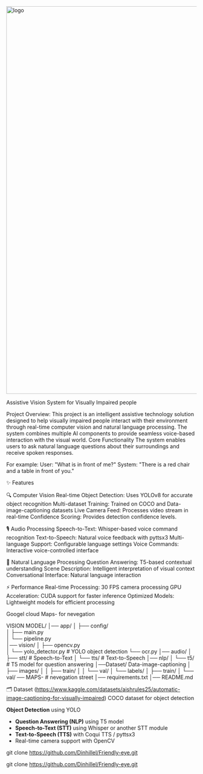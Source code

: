 <img width="1024" height="1024" alt="logo" src="https://github.com/user-attachments/assets/961e9df4-8088-4eb6-9d65-de36511b245a" />

Assistive Vision System for Visually Impaired people

Project Overview:
This project is an intelligent assistive technology solution designed to help visually impaired people interact with their environment through real-time computer vision and natural language processing. The system combines multiple AI components to provide seamless voice-based interaction with the visual world. Core Functionality The system enables users to ask natural language questions about their surroundings and receive spoken responses. 

For example:
User: "What is in front of me?" System: "There is a red chair and a table in front of you."

✨ Features

🔍 Computer Vision Real-time Object Detection: Uses YOLOv8 for accurate object recognition Multi-dataset Training: Trained on COCO and Data-image-captioning datasets Live Camera Feed: Processes video stream in real-time Confidence Scoring: Provides detection confidence levels.

🎙️ Audio Processing Speech-to-Text: Whisper-based voice command recognition Text-to-Speech: Natural voice feedback with pyttsx3 Multi-language Support: Configurable language settings Voice Commands: Interactive voice-controlled interface

🧠 Natural Language Processing Question Answering: T5-based contextual understanding Scene Description: Intelligent interpretation of visual context Conversational Interface: Natural language interaction

⚡ Performance
Real-time Processing: 30 FPS camera processing GPU Acceleration: CUDA support for faster inference Optimized Models: Lightweight models for efficient processing

 Googel cloud   Maps- for nevegation  

VISION MODEL/
│── app/
│   ├── config/        
│   ├── main.py         
│   └── pipeline.py      
│── vision/
│   ├── opencv.py       
│   └── yolo_detector.py # YOLO object detection
    └── ocr.py
│── audio/
│   ├── stt/             # Speech-to-Text
│   └── tts/             # Text-to-Speech
│── nlp/
│   └── t5/              # T5 model for question answering
│──Dataset/
Data-image-captioning
│   ├── images/
│   │   ├── train/
│   │   └── val/
│   └── labels/
│       ├── train/
│       └── val/
    ── MAPS-             # nevegation street
│── requirements.txt
│── README.md



🗂️ Dataset
(https://www.kaggle.com/datasets/aishrules25/automatic-image-captioning-for-visually-impaired)
COCO dataset for object detection

 **Object Detection** using YOLO
-  **Question Answering (NLP)** using T5 model
-  **Speech-to-Text (STT)** using Whisper or another STT module
-  **Text-to-Speech (TTS)** with Coqui TTS / pyttsx3
-  Real-time camera support with OpenCV

git clone https://github.com/Dinhillel/Friendly-eye.git



git clone https://github.com/Dinhillel/Friendly-eye.git



